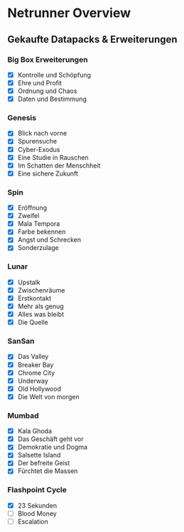 # Netrunner Overview

## Gekaufte Datapacks & Erweiterungen

### Big Box Erweiterungen
- [x] Kontrolle und Schöpfung
- [x] Ehre und Profit
- [x] Ordnung und Chaos
- [x] Daten und Bestimmung

### Genesis
- [x] Blick nach vorne
- [x] Spurensuche
- [x] Cyber-Exodus
- [x] Eine Studie in Rauschen
- [x] Im Schatten der Menschheit
- [x] Eine sichere Zukunft

### Spin
- [x] Eröffnung
- [x] Zweifel
- [x] Mala Tempora
- [x] Farbe bekennen
- [x] Angst und Schrecken
- [x] Sonderzulage

### Lunar
- [x] Upstalk
- [x] Zwischenräume
- [x] Erstkontakt
- [x] Mehr als genug
- [x] Alles was bleibt
- [x] Die Quelle

### SanSan
- [x] Das Valley
- [x] Breaker Bay
- [x] Chrome City
- [x] Underway
- [x] Old Hollywood
- [x] Die Welt von morgen
 
### Mumbad
- [x] Kala Ghoda 
- [x] Das Geschäft geht vor
- [x] Demokratie und Dogma 
- [x] Salsette Island 
- [x] Der befreite Geist
- [x] Fürchtet die Massen

### Flashpoint Cycle
- [x] 23 Sekunden
- [ ] Blood Money
- [ ] Escalation
